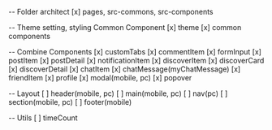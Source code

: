 -- Folder architect
[x] pages, src-commons, src-components

-- Theme setting, styling Common Component
[x] theme
[x] common components

-- Combine Components
[x] customTabs
[x] commentItem
[x] formInput
[x] postItem
[x] postDetail
[x] notificationItem
[x] discoverItem
[x] discoverCard
[x] discoverDetail
[x] chatItem
[x] chatMessage(myChatMessage)
[x] friendItem
[x] profile
[x] modal(mobile, pc)
[x] popover

-- Layout
[ ] header(mobile, pc)
[ ] main(mobile, pc)
[ ] nav(pc)
[ ] section(mobile, pc)
[ ] footer(mobile)

-- Utils
[ ] timeCount
